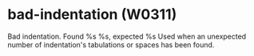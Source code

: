 # bad-indentation (W0311)

Bad indentation. Found %s %s, expected %s Used when an unexpected number
of indentation's tabulations or spaces has been found.
